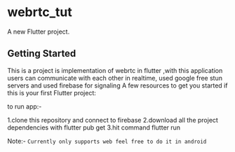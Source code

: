 # webrtc_tut

A new Flutter project.

## Getting Started

This is a project is implementation of webrtc in flutter ,with this application users can communicate with each other in realtime,
used google free stun servers and used firebase for signaling
A few resources to get you started if this is your first Flutter project:

to run app:-

1.clone this repository and connect to firebase
2.download all the project dependencies with flutter pub get
3.hit command flutter run

Note:-
`Currently only supports web feel free to do it in android`
